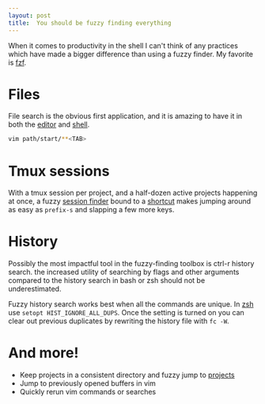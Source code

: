 ```yaml
---
layout: post
title:  You should be fuzzy finding everything
---
```


When it comes to productivity in the shell I can't think of any practices which
have made a bigger difference than using a fuzzy finder. My favorite is
[fzf](https://github.com/junegunn/fzf).

# Files

File search is the obvious first application, and it is amazing to have it in
both the [editor](https://github.com/junegunn/fzf.vim#commands) and
[shell](https://github.com/junegunn/fzf#files-and-directories).

```sh
vim path/start/**<TAB>
```

# Tmux sessions

With a tmux session per project, and a half-dozen active projects happening at
once, a fuzzy [session
finder](https://github.com/natebosch/dotfiles/blob/master/bin/session_finder)
bound to a
[shortcut](https://github.com/natebosch/dotfiles/blob/39524e375f9748c0377d841e46add3b293f0e8e1/tmux.conf#L64)
makes jumping around as easy as `prefix-s` and slapping a few more keys.

# History

Possibly the most impactful tool in the fuzzy-finding toolbox is ctrl-r history
search. the increased utility of searching by flags and other arguments
compared to the history search in bash or zsh should not be underestimated.

Fuzzy history search works best when all the commands are unique. In
[zsh](https://github.com/natebosch/dotfiles/blob/24b9ec6bb02b87f787b1a4d53d4b6f9b765e61e8/zshrc.d/history.zsh#L2)
use `setopt HIST_IGNORE_ALL_DUPS`. Once the setting is turned on you can clear
out previous duplicates by rewriting the history file with `fc -W`.

# And more!

- Keep projects in a consistent directory and fuzzy jump to
  [projects](https://github.com/natebosch/dotfiles/blob/master/bin/project)
- Jump to previously opened buffers in vim
- Quickly rerun vim commands or searches
